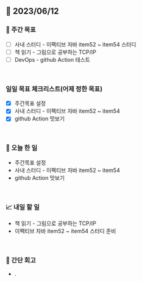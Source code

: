## 📅 2023/06/12


### 👏 주간 목표

- [ ] 사내 스터디 - 이펙티브 자바 item52 ~ item54 스터디
- [ ] 책 읽기 - 그림으로 공부하는 TCP/IP
- [ ] DevOps - github Action 테스트

<br/>

### 일일 목표 체크리스트(어제 정한 목표)

- [x] 주간목표 설정
- [x] 사내 스터디 - 이펙티브 자바 item52 ~ item54
- [x] github Action 맛보기

<br/>

### 💯 오늘 한 일

- 주간목표 설정
- 사내 스터디 - 이펙티브 자바 item52 ~ item54
- github Action 맛보기

<br/>

### 📈 내일 할 일

- 책 읽기 - 그림으로 공부하는 TCP/IP
- 이펙티브 자바 item52 ~ item54 스터디 준비

<br/>

### 🤔 간단 회고

- .
 
